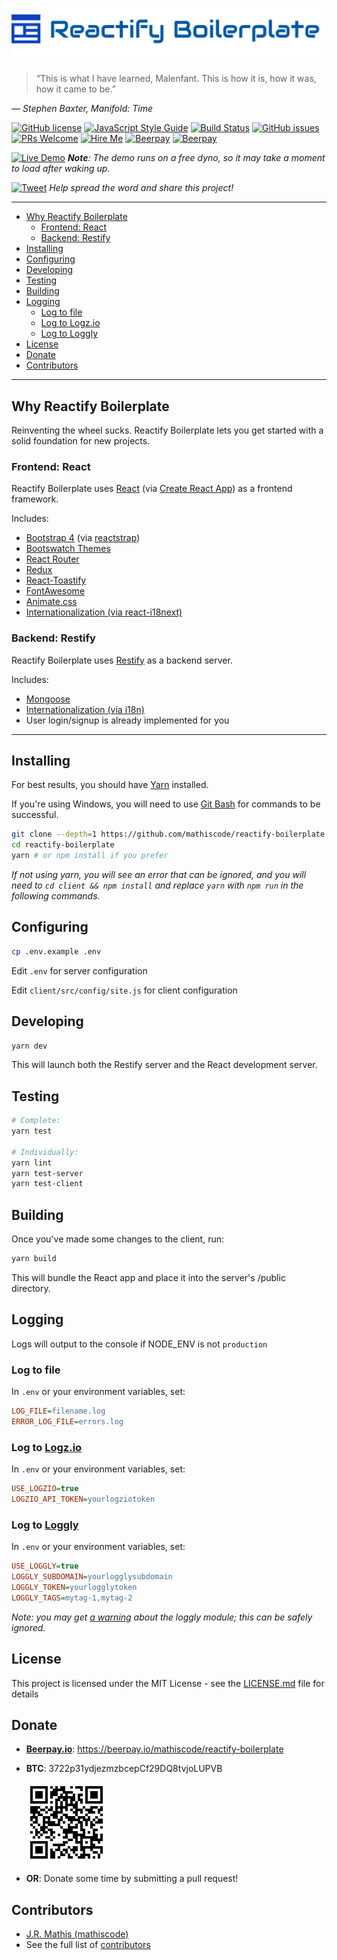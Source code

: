 <!-- markdownlint-disable MD034 MD036 -->

# ![Reactify Boilerplate](https://github.com/mathiscode/reactify-boilerplate/blob/master/.github/logo.png) <!-- omit in toc -->

> “This is what I have learned, Malenfant. This is how it is, how it was, how it came to be.”

*― Stephen Baxter, Manifold: Time*
  
[![GitHub license](https://img.shields.io/github/license/mathiscode/reactify-boilerplate.svg)](https://github.com/mathiscode/reactify-boilerplate/blob/master/LICENSE.md)
[![JavaScript Style Guide](https://img.shields.io/badge/code_style-standard-brightgreen.svg)](https://standardjs.com)
[![Build Status](https://travis-ci.org/mathiscode/reactify-boilerplate.svg?branch=master)](https://travis-ci.org/mathiscode/reactify-boilerplate)
[![GitHub issues](https://img.shields.io/github/issues/mathiscode/reactify-boilerplate.svg)](https://github.com/mathiscode/reactify-boilerplate/issues)
[![PRs Welcome](https://img.shields.io/badge/PRs-welcome-brightgreen.svg)](https://github.com/mathiscode/reactify-boilerplate/compare)
[![Hire Me](https://img.shields.io/badge/Hire%20Me-Please!-blue.svg)](https://www.linkedin.com/in/j-r-mathis-472342146/)
[![Beerpay](https://beerpay.io/mathiscode/reactify-boilerplate/badge.svg?style=beer-square)](https://beerpay.io/mathiscode/reactify-boilerplate)  [![Beerpay](https://beerpay.io/mathiscode/reactify-boilerplate/make-wish.svg?style=flat-square)](https://beerpay.io/mathiscode/reactify-boilerplate?focus=wish)

[![Live Demo](https://img.shields.io/badge/Live-Demo-blue.svg?style=for-the-badge)](https://reactify-boilerplate.herokuapp.com) ***Note**: The demo runs on a free dyno, so it may take a moment to load after waking up.*

[![Tweet](https://img.shields.io/twitter/url/http/shields.io.svg?style=social)](https://twitter.com/intent/tweet?text=Check%20out%20Reactify%20Boilerplate&url=https://github.com/mathiscode/reactify-boilerplate&hashtags=react,restify,nodejs,javascript,bootstrap,developers) *Help spread the word and share this project!*

---

- [Why Reactify Boilerplate](#why-reactify-boilerplate)
  - [Frontend: React](#frontend-react)
  - [Backend: Restify](#backend-restify)
- [Installing](#installing)
- [Configuring](#configuring)
- [Developing](#developing)
- [Testing](#testing)
- [Building](#building)
- [Logging](#logging)
  - [Log to file](#log-to-file)
  - [Log to Logz.io](#log-to-logzio)
  - [Log to Loggly](#log-to-loggly)
- [License](#license)
- [Donate](#donate)
- [Contributors](#contributors)

---

## Why Reactify Boilerplate

Reinventing the wheel sucks. Reactify Boilerplate lets you get started with a solid foundation for new projects.

### Frontend: React

Reactify Boilerplate uses [React](https://reactjs.org) (via [Create React App](https://github.com/facebook/create-react-app)) as a frontend framework.

Includes:

- [Bootstrap 4](https://getbootstrap.com) (via [reactstrap](https://reactstrap.github.io/))
- [Bootswatch Themes](https://bootswatch.com)
- [React Router](https://reacttraining.com/react-router)
- [Redux](https://redux.js.org/)
- [React-Toastify](https://github.com/fkhadra/react-toastify)
- [FontAwesome](https://fontawesome.com)
- [Animate.css](https://daneden.github.io/animate.css)
- [Internationalization (via react-i18next)](https://react.i18next.com)

### Backend: Restify

Reactify Boilerplate uses [Restify](http://restify.com) as a backend server.

Includes:

- [Mongoose](https://mongoosejs.com)
- [Internationalization (via i18n)](https://github.com/mashpie/i18n-node)
- User login/signup is already implemented for you

---

## Installing

For best results, you should have [Yarn](https://yarnpkg.com/en/docs/install) installed.

If you're using Windows, you will need to use [Git Bash](https://git-scm.com/download/win) for commands to be successful.

```bash
git clone --depth=1 https://github.com/mathiscode/reactify-boilerplate.git
cd reactify-boilerplate
yarn # or npm install if you prefer
```

*If not using yarn, you will see an error that can be ignored, and you will need to `cd client && npm install` and replace `yarn` with `npm run` in the following commands.*

## Configuring

```bash
cp .env.example .env
```

Edit `.env` for server configuration

Edit `client/src/config/site.js` for client configuration

## Developing

```bash
yarn dev
```

This will launch both the Restify server and the React development server.

## Testing

```bash
# Complete:
yarn test

# Individually:
yarn lint
yarn test-server
yarn test-client
```

## Building

Once you've made some changes to the client, run:

```bash
yarn build
```

This will bundle the React app and place it into the server's /public directory.

## Logging

Logs will output to the console if NODE_ENV is not `production`

### Log to file

In `.env` or your environment variables, set:

```INI
LOG_FILE=filename.log
ERROR_LOG_FILE=errors.log
```

### Log to [Logz.io](https://logz.io)

In `.env` or your environment variables, set:

```INI
USE_LOGZIO=true
LOGZIO_API_TOKEN=yourlogziotoken
```

### Log to [Loggly](https://loggly.com)

In `.env` or your environment variables, set:

```INI
USE_LOGGLY=true
LOGGLY_SUBDOMAIN=yourlogglysubdomain
LOGGLY_TOKEN=yourlogglytoken
LOGGLY_TAGS=mytag-1,mytag-2
```

*Note: you may get [a warning](https://github.com/loggly/winston-loggly-bulk/issues/45) about the loggly module; this can be safely ignored.*

## License

This project is licensed under the MIT License - see the [LICENSE.md](LICENSE.md) file for details

## Donate

- [**Beerpay.io**](https://beerpay.io/mathiscode/reactify-boilerplate): https://beerpay.io/mathiscode/reactify-boilerplate

- **BTC**: 3722p31ydjezmzbcepCf29DQ8tvjoLUPVB
  
  ![QR Code](https://github.com/mathiscode/reactify-boilerplate/blob/master/.github/mathiscode-btc.png)

- **OR**: Donate some time by submitting a pull request!

## Contributors

- [J.R. Mathis (mathiscode)](https://github.com/mathiscode)
- See the full list of [contributors](https://github.com/mathiscode/reactify-boilerplate/graphs/contributors)
